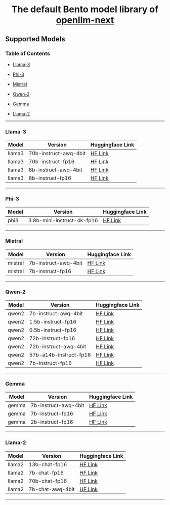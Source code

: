 <div align="center">
    <h1 align="center">The default Bento model library of <a href="https://github.com/bentoml/openllm-next">openllm-next</a></h1>
</div>

## Supported Models

### Table of Contents

- [Llama-3](#llama3)

- [Phi-3](#phi3)

- [Mistral](#mistral)

- [Qwen-2](#qwen2)

- [Gemma](#gemma)

- [Llama-2](#llama2)


---


### Llama-3 <a id="llama3"></a>

| Model | Version | Huggingface Link |
| --- | --- | --- |
| llama3 | 70b-instruct-awq-4bit | [HF Link](https://huggingface.co/casperhansen/llama-3-70b-instruct-awq) |
| llama3 | 70b-instruct-fp16 | [HF Link](https://huggingface.co/meta-llama/Meta-Llama-3-70B-Instruct) |
| llama3 | 8b-instruct-awq-4bit | [HF Link](https://huggingface.co/casperhansen/llama-3-8b-instruct-awq) |
| llama3 | 8b-instruct-fp16 | [HF Link](https://huggingface.co/meta-llama/Meta-Llama-3-8B-Instruct) |

---


### Phi-3 <a id="phi3"></a>

| Model | Version | Huggingface Link |
| --- | --- | --- |
| phi3 | 3.8b-mini-instruct-4k-fp16 | [HF Link](https://huggingface.co/microsoft/Phi-3-mini-4k-instruct) |

---


### Mistral <a id="mistral"></a>

| Model | Version | Huggingface Link |
| --- | --- | --- |
| mistral | 7b-instruct-awq-4bit | [HF Link](https://huggingface.co/TheBloke/Mistral-7B-Instruct-v0.1-AWQ) |
| mistral | 7b-instruct-fp16 | [HF Link](https://huggingface.co/mistralai/Mistral-7B-Instruct-v0.1) |

---


### Qwen-2 <a id="qwen2"></a>

| Model | Version | Huggingface Link |
| --- | --- | --- |
| qwen2 | 7b-instruct-awq-4bit | [HF Link](https://huggingface.co/Qwen/Qwen2-7B-Instruct-AWQ) |
| qwen2 | 1.5b-instruct-fp16 | [HF Link](https://huggingface.co/Qwen/Qwen2-1.5B-Instruct) |
| qwen2 | 0.5b-instruct-fp16 | [HF Link](https://huggingface.co/Qwen/Qwen2-0.5B-Instruct) |
| qwen2 | 72b-instruct-fp16 | [HF Link](https://huggingface.co/Qwen/Qwen2-72B-Instruct) |
| qwen2 | 72b-instruct-awq-4bit | [HF Link](https://huggingface.co/Qwen/Qwen2-72B-Instruct-AWQ) |
| qwen2 | 57b-a14b-instruct-fp16 | [HF Link](https://huggingface.co/Qwen/Qwen2-57B-A14B-Instruct) |
| qwen2 | 7b-instruct-fp16 | [HF Link](https://huggingface.co/Qwen/Qwen2-7B-Instruct) |

---


### Gemma <a id="gemma"></a>

| Model | Version | Huggingface Link |
| --- | --- | --- |
| gemma | 7b-instruct-awq-4bit | [HF Link](https://huggingface.co/casperhansen/gemma-7b-it-awq) |
| gemma | 7b-instruct-fp16 | [HF Link](https://huggingface.co/google/gemma-7b-it) |
| gemma | 2b-instruct-fp16 | [HF Link](https://huggingface.co/google/gemma-2b-it) |

---


### Llama-2 <a id="llama2"></a>

| Model | Version | Huggingface Link |
| --- | --- | --- |
| llama2 | 13b-chat-fp16 | [HF Link](https://huggingface.co/meta-llama/Llama-2-13b-chat-hf) |
| llama2 | 7b-chat-fp16 | [HF Link](https://huggingface.co/meta-llama/Llama-2-7b-chat-hf) |
| llama2 | 70b-chat-fp16 | [HF Link](https://huggingface.co/meta-llama/Llama-2-70b-chat-hf) |
| llama2 | 7b-chat-awq-4bit | [HF Link](https://huggingface.co/TheBloke/Llama-2-7B-Chat-AWQ) |

---

